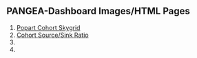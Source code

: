 ## PANGEA-Dashboard Images/HTML Pages

1. [Popart Cohort Skygrid](https://github.com/xiaoyu518/PANGEA-Dashboard/blob/master/vega_data/hover_test.html)
2. [Cohort Source/Sink Ratio](https://github.com/xiaoyu518/PANGEA-Dashboard/blob/master/vega_data/ssRatio_interactive.html)
3. []()
4. []()
